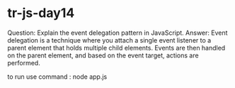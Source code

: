 # tr-js-day14
Question: Explain the event delegation pattern in JavaScript.
Answer: Event delegation is a technique where you attach a single event listener to a parent element that holds multiple child elements. Events are then handled on the parent element, and based on the event target, actions are performed.

to run use command : node app.js
